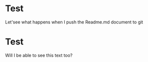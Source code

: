 # Test
Let'see what happens when I push the Readme.md document to git
# Test
Will I be able to see this text too?
